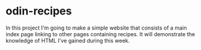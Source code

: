 # odin-recipes
In this project I'm going to make a simple website that consists of a main index page linking to other pages containing recipes. It will demonstrate the knowledge of HTML I've gained during this week.
